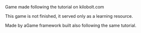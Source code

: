 Game made following the tutorial on kilobolt.com

This game is not finished, it served only as a learning resource.

Made by aGame framework built also following the same tutorial.